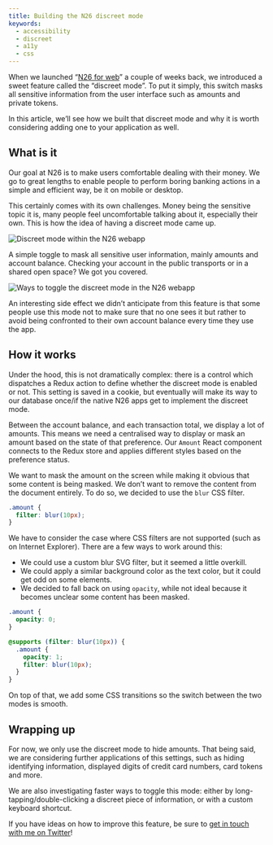 ```yaml
---
title: Building the N26 discreet mode
keywords:
  - accessibility
  - discreet
  - a11y
  - css
---
```


When we launched “[N26 for web](https://n26.com/en-de/webapp)” a couple of weeks back, we introduced a sweet feature called the “discreet mode”. To put it simply, this switch masks all sensitive information from the user interface such as amounts and private tokens.

In this article, we’ll see how we built that discreet mode and why it is worth considering adding one to your application as well.

## What is it

Our goal at N26 is to make users comfortable dealing with their money. We go to great lengths to enable people to perform boring banking actions in a simple and efficient way, be it on mobile or desktop.

This certainly comes with its own challenges. Money being the sensitive topic it is, many people feel uncomfortable talking about it, especially their own. This is how the idea of having a discreet mode came up.

![Discreet mode within the N26 webapp](https://user-images.githubusercontent.com/1889710/43515691-77428d7e-9583-11e8-8f5d-475d0bd7b5ba.png)

A simple toggle to mask all sensitive user information, mainly amounts and account balance. Checking your account in the public transports or in a shared open space? We got you covered.

![Ways to toggle the discreet mode in the N26 webapp](https://user-images.githubusercontent.com/1889710/43516741-c5b90048-9586-11e8-8506-08684216cfed.png)

An interesting side effect we didn’t anticipate from this feature is that some people use this mode not to make sure that no one sees it but rather to avoid being confronted to their own account balance every time they use the app.

## How it works

Under the hood, this is not dramatically complex: there is a control which dispatches a Redux action to define whether the discreet mode is enabled or not. This setting is saved in a cookie, but eventually will make its way to our database once/if the native N26 apps get to implement the discreet mode.

Between the account balance, and each transaction total, we display a lot of amounts. This means we need a centralised way to display or mask an amount based on the state of that preference. Our `Amount` React component connects to the Redux store and applies different styles based on the preference status.

We want to mask the amount on the screen while making it obvious that some content is being masked. We don’t want to remove the content from the document entirely. To do so, we decided to use the `blur` CSS filter.

```css
.amount {
  filter: blur(10px);
}
```

We have to consider the case where CSS filters are not supported (such as on Internet Explorer). There are a few ways to work around this:

- We could use a custom blur SVG filter, but it seemed a little overkill.
- We could apply a similar background color as the text color, but it could get odd on some elements.
- We decided to fall back on using `opacity`, while not ideal because it becomes unclear some content has been masked.

```css
.amount {
  opacity: 0;
}

@supports (filter: blur(10px)) {
  .amount {
    opacity: 1;
    filter: blur(10px);
  }
}
```

On top of that, we add some CSS transitions so the switch between the two modes is smooth.

## Wrapping up

For now, we only use the discreet mode to hide amounts. That being said, we are considering further applications of this settings, such as hiding identifying information, displayed digits of credit card numbers, card tokens and more.

We are also investigating faster ways to toggle this mode: either by long-tapping/double-clicking a discreet piece of information, or with a custom keyboard shortcut.

If you have ideas on how to improve this feature, be sure to [get in touch with me on Twitter](https://twitter.com/HugoGiraudel)!
